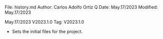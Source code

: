 File:     history.md
Author:   Carlos Adolfo Ortiz Q
Date:     May.17/2023
Modified: May.17/2023

May.17/2023 V2023.1.0  Tag: V2023.1.0
- Sets the initial files for the project.

